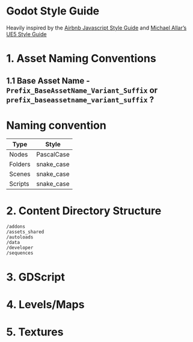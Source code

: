 # Godot Style Guide
Heavily inspired by the [Airbnb Javascript Style Guide](https://github.com/airbnb/javascript) and [Michael Allar’s UE5 Style Guide](https://github.com/Allar/ue5-style-guide?tab=readme-ov-file#structure)


# 1. Asset Naming Conventions

## 1.1 Base Asset Name - `Prefix_BaseAssetName_Variant_Suffix` or `prefix_baseassetname_variant_suffix` ?

# Naming convention

| Type     | Style       |
| -------- | -------     |
| Nodes    | PascalCase  |
| Folders  | snake_case  |
| Scenes   | snake_case  |
| Scripts  | snake_case  |

# 2. Content Directory Structure
```
/addons
/assets_shared
/autoloads
/data
/developer
/sequences
```

# 3. GDScript

# 4. Levels/Maps

# 5. Textures
